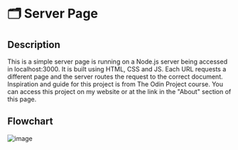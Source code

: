 # 🗂️ Server Page

## Description

This is a simple server page is running on a Node.js server being accessed in localhost:3000. It is built using HTML, CSS and JS. Each URL requests a different page and the server routes the request to the correct document. Inspiration and guide for this project is from The Odin Project course. You can access this project on my website or at the link in the "About" section of this page.

## Flowchart

![image](https://user-images.githubusercontent.com/84350865/168444580-cac7c3cd-656c-4a52-b19e-90f72ee76c45.png)
